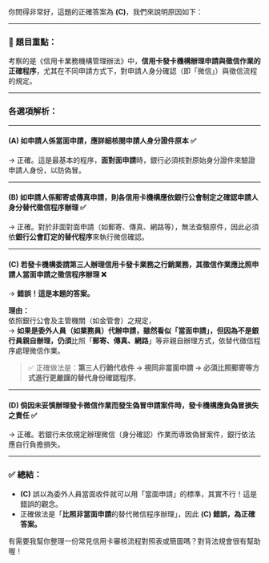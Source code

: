 你問得非常好，這題的正確答案為 **(C)**，我們來說明原因如下：

---

### 📌 題目重點：
考察的是《信用卡業務機構管理辦法》中，**信用卡發卡機構辦理申請與徵信作業的正確程序**，尤其在不同申請方式下，對申請人身分確認（即「微信」）與徵信流程的規定。

---

### 各選項解析：

---

#### **(A)** 如申請人係當面申請，應詳細核閱申請人身分證件原本 ✅  
→ 正確。這是最基本的程序，**面對面申請**時，銀行必須核對原始身分證件來驗證申請人身份，以防偽冒。

---

#### **(B)** 如申請人係郵寄或傳真申請，則各信用卡機構應依銀行公會制定之確認申請人身分替代徵信程序辦理 ✅  
→ 正確。對於非面對面申請（如郵寄、傳真、網路等），無法查驗原件，因此必須依**銀行公會訂定的替代程序**來執行微信確認。

---

#### **(C)** 若發卡機構委請第三人辦理信用卡發卡業務之行銷業務，其徵信作業應比照申請人當面申請之徵信程序辦理 ❌  
→ **錯誤！這是本題的答案。**

**理由：**  
依照銀行公會及主管機關（如金管會）之規定，  
→ **如果是委外人員（如業務員）代辦申請，雖然看似「當面申請」，但因為不是銀行員親自辦理，仍須**比照「**郵寄、傳真、網路**」等非親自辦理方式，依替代徵信程序處理微信作業。

> ✅ 正確做法是：**第三人行銷代收件 → 視同非當面申請 → 必須比照郵寄等方式進行更嚴謹的替代身份確認程序**。

---

#### **(D)** 倘因未妥慎辦理發卡微信作業而發生偽冒申請案件時，發卡機構應負偽冒損失之責任 ✅  
→ 正確。若銀行未依規定辦理微信（身分確認）作業而導致偽冒案件，銀行依法應自行負擔損失。

---

### ✅ 總結：

- **(C)** 誤以為委外人員當面收件就可以用「當面申請」的標準，其實不行！這是錯誤的觀念。
- 正確做法是「**比照非當面申請**的替代微信程序辦理」，因此 **(C) 錯誤，為正確答案。**

有需要我幫你整理一份常見信用卡審核流程對照表或簡圖嗎？對背法規會很有幫助喔！